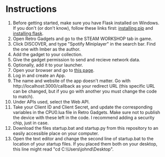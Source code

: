 # Instructions
1. Before getting started, make sure you have Flask installed on Windows. If you don't (or don't know), follow these links first: [installing pip](https://www.geeksforgeeks.org/how-to-install-pip-on-windows/) and [installing flask](https://www.geeksforgeeks.org/how-to-install-flask-in-windows/).
2. Open Retro Gadgets and go to the STEAM WORKSHOP tab in game.
3. Click DISCOVER, and type "Spotify Miniplayer" in the search bar. Find the one with Imber as the author.
4. Add the gadget to your collection.
5. Give the gadget permission to send and recieve network data.
6. Optionally, add it to your launcher.
7. Open your browser and go to [this page](https://developer.spotify.com/documentation/web-api).
8. Log in and create an App.
9. The name and website of the app doesn't matter. Go with http://localhost:3000/callback as your redirect URL (this specific URL can be changed, but if you go with another you must change the code to match).
10. Under APIs used, select the Web API.
11. Take your Client ID and Client Secret, and update the corresponding variables in the CPU0.lua file in Retro Gadgets. Make sure not to publish the device with these left in the code. I recommend adding a security chip, just in case.
12. Download the files startup.bat and startup.py from this repository to an easily accessible place on your computer.
13. Open the text editor and change the second line of startup.bat to the location of your startup files. If you placed them both on your desktop, this line might read "cd C:\Users\johnd\Desktop".
